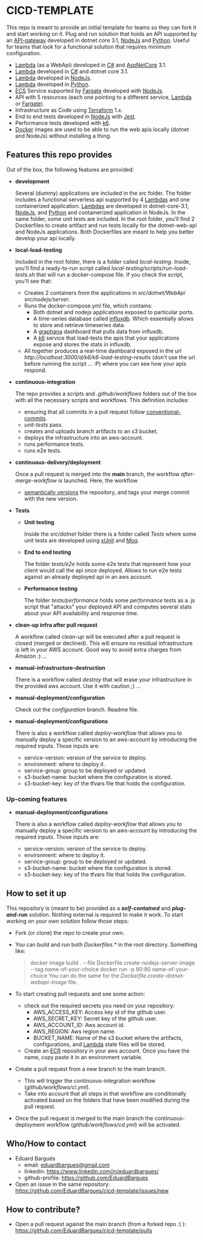 # CICD-TEMPLATE

This repo is meant to provide an initial template for teams so they can fork it and start working on it. Plug and run solution that holds an API supported by an [API-gateway](https://aws.amazon.com/api-gateway/) developed in dotnet core 3.1, [NodeJs](https://nodejs.org/en/) and [Python](https://www.python.org/). Useful for teams that look for a functional solution that requires minimum configuration.

- [Lambda](https://aws.amazon.com/lambda/) (as a WebApi) developed in [C#](https://docs.microsoft.com/en-us/dotnet/csharp/) and [AspNetCore](https://docs.microsoft.com/en-us/aspnet/core/?view=aspnetcore-5.0) 3.1.
- [Lambda](https://aws.amazon.com/lambda/) developed in [C#](https://docs.microsoft.com/en-us/dotnet/csharp/) and dotnet core 3.1.
- [Lambda](https://aws.amazon.com/lambda/) developed in [NodeJs](https://nodejs.org/en/).
- [Lambda](https://aws.amazon.com/lambda/) developed in [Python](https://www.python.org/).
- [ECS](https://www.docker.com/) Service supported by [Fargate](https://aws.amazon.com/fargate/) developed with [NodeJs](https://nodejs.org/en/).
- API with 5 resources (each one pointing to a different service, [Lambda](https://aws.amazon.com/lambda/) or [Fargate](https://aws.amazon.com/fargate/)).
- Infrastructure as Code using [Terraform](https://www.terraform.io/) 1.x.
- End to end tests developed in [NodeJs](https://nodejs.org/en/) with [Jest](https://jestjs.io/).
- Performance tests developed with [k6](https://k6.io/).
- [Docker](https://www.docker.com/) images are used to be able to run the web apis locally (dotnet and NodeJs) without installing a thing.

## Features this repo provides

Out of the box, the following features are provided:

- **development**

  Several (dummy) applications are included in the _src_ folder. The folder includes a functional serverless api supported by 4 [Lambdas](https://aws.amazon.com/lambda/) and one containerized application. [Lambdas](https://aws.amazon.com/lambda/) are developed in dotnet-core-3.1, [NodeJs](https://nodejs.org/en/), and [Python](https://www.python.org/) and containerized application in NodeJs. In the same folder, some unit tests are included. In the root folder, you'll find 2 Dockerfiles to create artifact and run tests locally for the dotnet-web-api and NodeJs applications. Both Dockerfiles are meant to help you better develop your api locally.

- **local-load-testing**

  Included in the root folder, there is a folder called _local-testing_. Inside, you'll find a ready-to-run script called _local-testing/scripts/run-load-tests.sh_ that will run a docker-compose file. If you check the script, you'll see that:

  - Creates 2 containers from the applications in _src/dotnet/WebApi_ _src/nodejs/server_.
  - Runs the docker-compose.yml file, which contains:
    - Both dotnet and nodejs applications exposed to particular ports.
    - A time-series database called [influxdb](https://www.influxdata.com/). Which essentially allows to store and retrieve timeseries data.
    - A [graphana](https://grafana.com/) dashboard that pulls data from influxdb.
    - A [k6](https://k6.io/) service that load-tests the apis that your applications expose and stores the stats in influxdb.
  - All together produces a real-time dashboard exposed in the url _http://localhost:3000/d/k6/k6-load-testing-results_ (don't use the url before running the script ... :P) where you can see how your apis respond.

- **continuous-integration**

  The repo provides a _scripts_ and _.github/workflows_ folders out of the box with all the necessary scripts and workflows. This definition includes:

  - ensuring that all commits in a pull request follow [conventional-commits](https://www.conventionalcommits.org/en/v1.0.0/).
  - _unit-tests_ pass.
  - creates and uploads branch artifacts to an s3 bucket.
  - deploys the infrastructure into an aws-account.
  - runs performance tests.
  - runs e2e tests.

- **continuous-delivery/deployment**

  Once a pull request is merged into the **main** branch, the workflow _after-merge-workflow_ is launched. Here, the workflow

  - [semantically versions](https://semver.org/) the repository, and tags your merge commit with the new version.

- **Tests**

  - **Unit testing**

    Inside the _src/dotnet_ folder there is a folder called _Tests_ where some unit tests are developed using [xUnit](https://xunit.net/) and [Moq](https://github.com/moq).

  - **End to end testing**

    The folder _tests/e2e_ holds some e2e tests that represent how your client would call the api once deployed. Allows to run e2e tests against an already deployed api in an aws account.

  - **Performance testing**

    The folder _tests/performance_ holds some _performance_ tests as a .js script that "attacks" your deployed API and computes several stats about your API availability and response time.

- **clean-up infra after pull request**

  A workflow called _clean-up_ will be executed after a pull request is closed (merged or declined). This will ensure no residual infrastructure is left in your AWS account. Good way to avoid extra charges from Amazon :) ...

- **manual-infrastructure-destruction**

  There is a workflow called _destroy_ that will erase your infrastructure in the provided aws account. Use it with caution ;) ...

- **manual-deployment/configuration**

  Check out the _configuration_ branch. Readme file.

- **manual-deployment/configurations**

  There is also a workflow called _deploy-workflow_ that allows you to manually deploy a specific version to an aws-account by introducing the required inputs. Those inputs are:

  - service-version: version of the service to deploy.
  - environment: where to deploy it.
  - service-group: group to be deployed or updated.
  - s3-bucket-name: bucket where the configuration is stored.
  - s3-bucket-key: key of the tfvars file that holds the configuration.

### Up-coming features

- **manual-deployment/configurations**

  There is also a workflow called _deploy-workflow_ that allows you to manually deploy a specific version to an aws-account by introducing the required inputs. Those inputs are:

  - service-version: version of the service to deploy.
  - environment: where to deploy it.
  - service-group: group to be deployed or updated.
  - s3-bucket-name: bucket where the configuration is stored.
  - s3-bucket-key: key of the tfvars file that holds the configuration.

## How to set it up

This repository is (meant to be) provided as a **_self-contained_** and **_plug-and-run_** solution. Nothing external is required to make it work.
To start working on your own solution follow those steps:

- Fork (or clone) the repo to create your own.
- You can build and run both _Dockerfiles.\*_ in the root directory. Something like:
  > docker image build . --file Dockerfile.create-nodejs-server-image --tag name-of-your-choice
  > docker run -p 80:80 name-of-your-choice
  > You can do the same for the _Dockerfile.create-dotnet-webapi-image_ file.
- To start creating pull requests and see some action:

  - check out the required secrets you need on your repository:
    - AWS_ACCESS_KEY: Access key id of the github user.
    - AWS_SECRET_KEY: Secret key of the github user.
    - AWS_ACCOUNT_ID: Aws account id.
    - AWS_REGION: Aws region name.
    - BUCKET_NAME: Name of the s3 bucket where the artifacts, configurations, and [Lambda](https://www.terraform.io/) state files will be stored.
  - Create an [ECR](https://aws.amazon.com/ecr/) repository in your aws account. Once you have the name, copy paste it in an environment variable.

- Create a pull request from a new branch to the main branch.

  - This will trigger the continuous-integration workflow (_github/workflows/ci.yml_).
  - Take into account that all steps in that workflow are conditionally activated based on the folders that have been modified during the pull request.

- Once the pull request is merged to the main branch the continuous-deployment workflow (_github/workflows/cd.yml_) will be activated.

## Who/How to contact

- Eduard Bargués
  - email: eduardbargues@gmail.com
  - linkedin: https://www.linkedin.com/in/eduardbargues/
  - github-profile: https://github.com/EduardBargues
- Open an issue in the same repository: https://github.com/EduardBargues/cicd-template/issues/new

## How to contribute?

- Open a pull request against the main branch (from a forked repo :) ): https://github.com/EduardBargues/cicd-template/pulls
